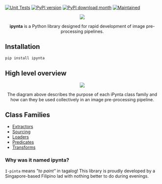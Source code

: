 [![Unit Tests](https://github.com/allanchua101/ipynta/actions/workflows/run_unit_tests.yml/badge.svg)](https://github.com/allanchua101/ipynta/actions/workflows/run_unit_tests.yml)
[![PyPI version](https://badge.fury.io/py/ipynta.svg)](https://badge.fury.io/py/ipynta)
[![PyPI download month](https://img.shields.io/pypi/dm/ipynta.svg)](https://pypi.python.org/pypi/ipynta/)
[![Maintained](https://img.shields.io/badge/Maintained%3F-yes-green.svg)](https://github.com/allanchua101/ipynta/graphs/commit-activity)

<p align="center">
    <img  src="https://i.imgur.com/mKCFKIf.jpeg"> 
</p>

<p align="center">
  <strong>ipynta</strong> is a Python library designed for rapid development of image pre-processing pipelines.
</p>

## Installation

```sh
pip install ipynta
```

## High level overview

<p align="center">
  <img src="https://i.imgur.com/tCDKqJD.png" />
</p>

<p align="center">
  The diagram above describes the purpose of each iPynta class family and how can they be used collectively in an image pre-processing pipeline.
</p>

## Class Families

- [Extractors](https://github.com/allanchua101/ipynta/blob/main/docs/extractors/Extractors.md)
- [Sourcing](https://github.com/allanchua101/ipynta/blob/main/docs/sourcing/Sourcing.md)
- [Loaders](https://github.com/allanchua101/ipynta/blob/main/docs/loaders/Loaders.md)
- [Predicates](https://github.com/allanchua101/ipynta/blob/main/docs/predicates/Predicates.md)
- [Transforms](https://github.com/allanchua101/ipynta/blob/main/docs/transform/Transformers.md)

### Why was it named ipynta?

`I-pinta` means _"to paint"_ in tagalog! This library is proudly developed by a Singapore-based Filipino lad with nothing better to do during evenings.
